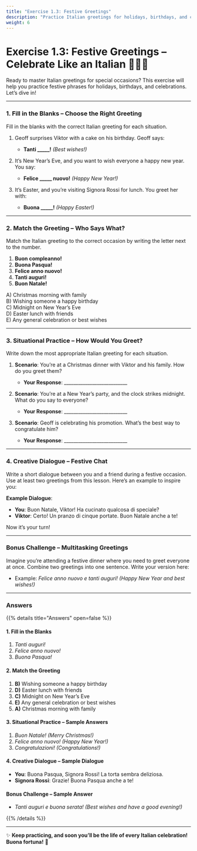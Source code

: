 ```yaml
---
title: "Exercise 1.3: Festive Greetings"
description: "Practice Italian greetings for holidays, birthdays, and celebrations with fun scenarios and examples."
weight: 6
---
```


# Exercise 1.3: Festive Greetings – Celebrate Like an Italian 🎉🇮🇹  

Ready to master Italian greetings for special occasions? This exercise will help you practice festive phrases for holidays, birthdays, and celebrations. Let’s dive in!  

---

### 1. Fill in the Blanks – Choose the Right Greeting  

Fill in the blanks with the correct Italian greeting for each situation.  

1. Geoff surprises Viktor with a cake on his birthday. Geoff says:  
   - **Tanti _____!** *(Best wishes!)*  

2. It’s New Year’s Eve, and you want to wish everyone a happy new year. You say:  
   - **Felice _____ nuovo!** *(Happy New Year!)*  

3. It’s Easter, and you’re visiting Signora Rossi for lunch. You greet her with:  
   - **Buona _____!** *(Happy Easter!)*  

---

### 2. Match the Greeting – Who Says What?  

Match the Italian greeting to the correct occasion by writing the letter next to the number.  

1. **Buon compleanno!**  
2. **Buona Pasqua!**  
3. **Felice anno nuovo!**  
4. **Tanti auguri!**  
5. **Buon Natale!**  

A) Christmas morning with family  
B) Wishing someone a happy birthday  
C) Midnight on New Year’s Eve  
D) Easter lunch with friends  
E) Any general celebration or best wishes  

---

### 3. Situational Practice – How Would You Greet?  

Write down the most appropriate Italian greeting for each situation.  

1. **Scenario**: You’re at a Christmas dinner with Viktor and his family. How do you greet them?  
   - **Your Response**: ___________________________  

2. **Scenario**: You’re at a New Year’s party, and the clock strikes midnight. What do you say to everyone?  
   - **Your Response**: ___________________________  

3. **Scenario**: Geoff is celebrating his promotion. What’s the best way to congratulate him?  
   - **Your Response**: ___________________________  

---

### 4. Creative Dialogue – Festive Chat  

Write a short dialogue between you and a friend during a festive occasion. Use at least two greetings from this lesson. Here’s an example to inspire you:  

**Example Dialogue**:  
- **You**: Buon Natale, Viktor! Ha cucinato qualcosa di speciale?  
- **Viktor**: Certo! Un pranzo di cinque portate. Buon Natale anche a te!  

Now it’s your turn!  

---

### Bonus Challenge – Multitasking Greetings  

Imagine you’re attending a festive dinner where you need to greet everyone at once. Combine two greetings into one sentence. Write your version here:  
- Example: *Felice anno nuovo e tanti auguri!* *(Happy New Year and best wishes!)*  

---

### Answers  

{{% details title="Answers" open=false %}}  

#### 1. Fill in the Blanks  
1. *Tanti auguri!*  
2. *Felice anno nuovo!*  
3. *Buona Pasqua!*  

#### 2. Match the Greeting  
1. **B)** Wishing someone a happy birthday  
2. **D)** Easter lunch with friends  
3. **C)** Midnight on New Year’s Eve  
4. **E)** Any general celebration or best wishes  
5. **A)** Christmas morning with family  

#### 3. Situational Practice – Sample Answers  
1. *Buon Natale!* *(Merry Christmas!)*  
2. *Felice anno nuovo!* *(Happy New Year!)*  
3. *Congratulazioni!* *(Congratulations!)*  

#### 4. Creative Dialogue – Sample Dialogue  
- **You**: Buona Pasqua, Signora Rossi! La torta sembra deliziosa.  
- **Signora Rossi**: Grazie! Buona Pasqua anche a te!  

#### Bonus Challenge – Sample Answer  
- *Tanti auguri e buona serata!* *(Best wishes and have a good evening!)*  

{{% /details %}}  

---

✨ **Keep practicing, and soon you’ll be the life of every Italian celebration! Buona fortuna!** 🎉  
